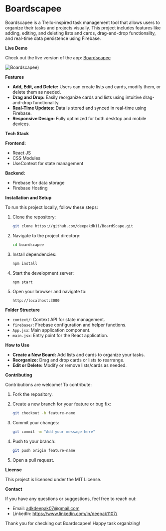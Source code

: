 # Boardscapee

Boardscapee is a Trello-inspired task management tool that allows users to organize their tasks and projects visually. This project includes features like adding, editing, and deleting lists and cards, drag-and-drop functionality, and real-time data persistence using Firebase.

**Live Demo**

Check out the live version of the app: [Boardscapee](https://boardscapee.web.app/)

![Boardscapee)](https://github.com/user-attachments/assets/c5309bad-a0d2-4e6e-82aa-7cc3bdf54b72)

**Features**

*   **Add, Edit, and Delete:** Users can create lists and cards, modify them, or delete them as needed.
*   **Drag and Drop:** Easily reorganize cards and lists using intuitive drag-and-drop functionality.
*   **Real-Time Updates:** Data is stored and synced in real-time using Firebase.
*   **Responsive Design:** Fully optimized for both desktop and mobile devices.

**Tech Stack**

**Frontend:**

*   React JS
*   CSS Modules
*   UseContext for state management

**Backend:**

*   Firebase for data storage
*   Firebase Hosting

**Installation and Setup**

To run this project locally, follow these steps:

1.  Clone the repository:

    ```bash
    git clone https://github.com/deepakdk11/BoardScape.git
    ```

2.  Navigate to the project directory:

    ```bash
    cd boardscapee
    ```

3.  Install dependencies:

    ```bash
    npm install
    ```

4.  Start the development server:

    ```bash
    npm start
    ```

5.  Open your browser and navigate to:

    ```
    http://localhost:3000
    ```

**Folder Structure**

*   `context/`: Context API for state management.
*   `firebase/`: Firebase configuration and helper functions.
*   `App.jsx`: Main application component.
*   `main.jsx`: Entry point for the React application.

**How to Use**

*   **Create a New Board:** Add lists and cards to organize your tasks.
*   **Reorganize:** Drag and drop cards or lists to rearrange.
*   **Edit or Delete:** Modify or remove lists/cards as needed.

**Contributing**

Contributions are welcome! To contribute:

1.  Fork the repository.
2.  Create a new branch for your feature or bug fix:

    ```bash
    git checkout -b feature-name
    ```

3.  Commit your changes:

    ```bash
    git commit -m "Add your message here"
    ```

4.  Push to your branch:

    ```bash
    git push origin feature-name
    ```

5.  Open a pull request.

**License**

This project is licensed under the MIT License.

**Contact**

If you have any questions or suggestions, feel free to reach out:

*   Email: adkdeepak07@gmail.com
*   LinkedIn: https://www.linkedin.com/in/deepak1107/

Thank you for checking out Boardscapee! Happy task organizing!